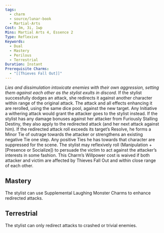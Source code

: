 ```yaml
---
tags:
  - charm
  - source/lunar-book
  - Martial-Arts
Cost: 3m, 3i, 1wp
Mins: Martial Arts 4, Essence 2
Type: Reflexive
Keywords:
  - Dual
  - Mastery
  - Perilous
  - Terrestrial
Duration: Instant
Prerequisite Charms:
  - "[[Thieves Fall Out]]"
---
```

*Lies and dissimulation intoxicate enemies with their own aggression, setting them against each other as the stylist exults in discord.*
If the stylist successfully dodges an attack, she redirects it against another character within range of the original attack. The attack and all effects enhancing it are rerolled, using the same dice pool, against the new target. Any Initiative a withering attack would grant the attacker goes to the stylist instead. If the stylist has any damage bonuses against her attacker from Furiously Stalling Destiny, they also apply to the redirected attack (and her next attack against him).
If the redirected attack roll exceeds its target’s Resolve, he forms a Minor Tie of outrage towards the attacker or strengthens an existing negative Tie one step. Any positive Ties he has towards that character are suppressed for the scene. The stylist may reflexively roll (Manipulation + [Presence or Socialize]) to persuade the victim to act against the attacker’s interests in some fashion. This Charm’s Willpower cost is waived if both attacker and victim are affected by Thieves Fall Out and within close range of each other. 
## Mastery
The stylist can use Supplemental Laughing Monster Charms to enhance redirected attacks. 
## Terrestrial
The stylist can only redirect attacks to crashed or trivial enemies.